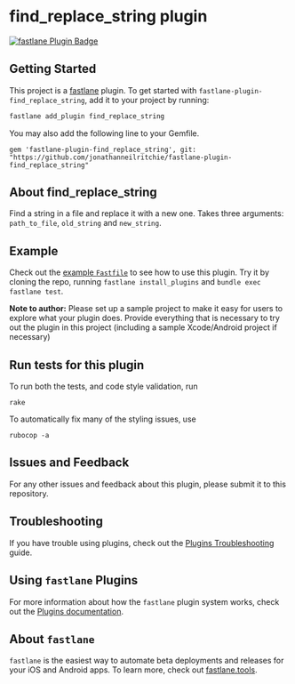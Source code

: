 # find_replace_string plugin

[![fastlane Plugin Badge](https://rawcdn.githack.com/fastlane/fastlane/master/fastlane/assets/plugin-badge.svg)](https://rubygems.org/gems/fastlane-plugin-find_replace_string)

## Getting Started

This project is a [fastlane](https://github.com/fastlane/fastlane) plugin. To get started with `fastlane-plugin-find_replace_string`, add it to your project by running:

```bash
fastlane add_plugin find_replace_string
```

You may also add the following line to your Gemfile.

```
gem 'fastlane-plugin-find_replace_string', git: "https://github.com/jonathanneilritchie/fastlane-plugin-find_replace_string"
```

## About find_replace_string

Find a string in a file and replace it with a new one. Takes three arguments: `path_to_file`, `old_string` and `new_string`.

## Example

Check out the [example `Fastfile`](fastlane/Fastfile) to see how to use this plugin. Try it by cloning the repo, running `fastlane install_plugins` and `bundle exec fastlane test`.

**Note to author:** Please set up a sample project to make it easy for users to explore what your plugin does. Provide everything that is necessary to try out the plugin in this project (including a sample Xcode/Android project if necessary)

## Run tests for this plugin

To run both the tests, and code style validation, run

```
rake
```

To automatically fix many of the styling issues, use
```
rubocop -a
```

## Issues and Feedback

For any other issues and feedback about this plugin, please submit it to this repository.

## Troubleshooting

If you have trouble using plugins, check out the [Plugins Troubleshooting](https://docs.fastlane.tools/plugins/plugins-troubleshooting/) guide.

## Using `fastlane` Plugins

For more information about how the `fastlane` plugin system works, check out the [Plugins documentation](https://docs.fastlane.tools/plugins/create-plugin/).

## About `fastlane`

`fastlane` is the easiest way to automate beta deployments and releases for your iOS and Android apps. To learn more, check out [fastlane.tools](https://fastlane.tools).
